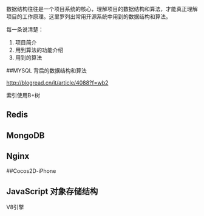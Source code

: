 

数据结构往往是一个项目系统的核心，理解项目的数据结构和算法，才能真正理解项目的工作原理。这里罗列出常用开源系统中用到的数据结构和算法。



每一条说清楚：
1. 项目简介
2. 用到算法的功能介绍
3. 用到的算法

##MYSQL 背后的数据结构和算法

http://blogread.cn/it/article/4088?f=wb2   

索引使用B+树

## Redis


## MongoDB


## Nginx


##Cocos2D-iPhone


## JavaScript 对象存储结构

V8引擎
